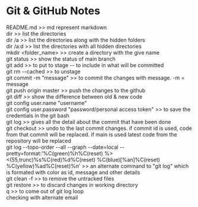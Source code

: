 # Git & GitHub Notes
README.md >> md represent markdown  
dir >> list the directories  
dir /a >> list the directories along with the hidden folders  
dir /a:d >> list the directories with all hidden directories  
mkdir <folder_name> >> create a directory with the give name  
git status >> show the status of main branch  
git add <file> >> to put to stage -- to include in what will be committed  
git rm --cached <file> >> to unstage  
git commit -m "message" >> to commit the changes with message. -m = message  
git push origin master >> push the changes to the github  
git diff <file> >> show the difference between old & new code  
git config user.name "username"  
git config user.password "password/personal access token" >> to save the credentials in the git bash  
git log >> gives all the detail about the commit that have been done  
git checkout <file> >> undo to the last commit changes. if commit id is used, code from that commit will be replaced. if main is used latest code from the repository will be replaced  
git log --topo-order --all --graph --date=local --pretty=format:'%C(green)%h%C(reset) %><(55,trunc)%s%C(red)%d%C(reset) %C(blue)[%an]%C(reset) %C(yellow)%ad%C(reset)%n' >> an alternate command to "git log" which is formated with color as id, message and other details  
git clean -f >> to remove the untracked files  
git restore <file> >> to discard changes in working directory  
q >> to come out of git log loop  
checking with alternate email
